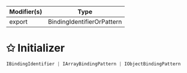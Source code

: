 | Modifier(s)                            | Type                     |
|----------------------------------------|--------------------------|
| export | BindingIdentifierOrPattern |

# &#10025; Initializer

```ts
IBindingIdentifier | IArrayBindingPattern | IObjectBindingPattern
```